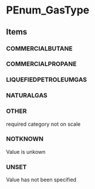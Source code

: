 # PEnum_GasType

## Items

### COMMERCIALBUTANE


### COMMERCIALPROPANE


### LIQUEFIEDPETROLEUMGAS


### NATURALGAS


### OTHER
required category not on scale

### NOTKNOWN
Value is unkown

### UNSET
Value has not been specified
